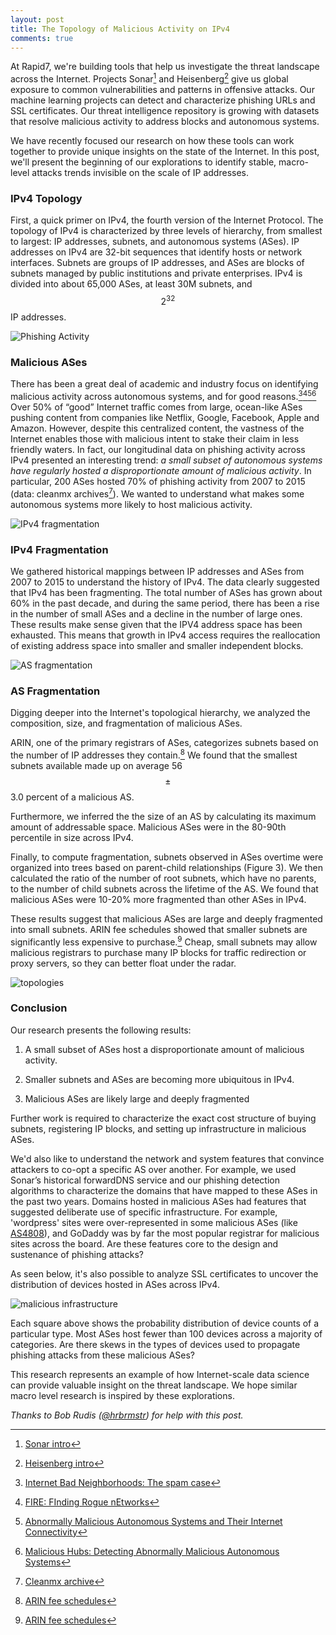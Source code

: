 ```yaml
---
layout: post
title: The Topology of Malicious Activity on IPv4
comments: true
---
```


At Rapid7, we're building tools that help us investigate the threat landscape across the Internet. Projects Sonar[^1] and Heisenberg[^2] give us global exposure to common vulnerabilities and patterns in offensive attacks. Our machine learning projects can detect and characterize phishing URLs and SSL certificates. Our threat intelligence repository is growing with datasets that resolve malicious activity to address blocks and autonomous systems.

We have recently focused our research on how these tools can work together to provide unique insights on the state of the Internet. In this post, we'll present the beginning of our explorations to identify stable, macro-level attacks trends invisible on the scale of IP addresses.

### IPv4 Topology
First, a quick primer on IPv4, the fourth version of the Internet Protocol. The topology of IPv4 is characterized by three levels of hierarchy, from smallest to largest: IP addresses, subnets, and autonomous systems (ASes). IP addresses on IPv4 are 32-bit sequences that identify hosts or network interfaces. Subnets are groups of IP addresses, and ASes are blocks of subnets managed by public institutions and private enterprises. IPv4 is divided into about 65,000 ASes, at least 30M subnets, and $$2^{32}$$ IP addresses.

![Phishing Activity](http://kernelmachine.github.io/public/20160215/fig1.png)


### Malicious ASes
There has been a great deal of academic and industry focus on identifying malicious activity across
autonomous systems, and for good reasons.[^3][^4][^5][^6] Over 50% of “good” Internet traffic comes
from large, ocean-like ASes pushing content from companies like Netflix, Google, Facebook, Apple and Amazon.  However, despite this centralized content, the vastness of the Internet enables those with malicious intent to stake their claim in less friendly waters. In fact, our longitudinal data on phishing activity across IPv4 presented an interesting trend: *a small subset of autonomous systems have regularly hosted a disproportionate
amount of malicious activity*. In particular, 200 ASes hosted 70% of phishing activity from 2007 to 2015
(data: cleanmx archives[^7]). We wanted to understand what makes some autonomous systems more
likely to host malicious activity.

![IPv4 fragmentation](http://kernelmachine.github.io/public/20160215/fig2.png)




### IPv4 Fragmentation

We gathered historical mappings between IP addresses and ASes from 2007 to 2015 to understand the history of IPv4. The data clearly suggested that IPv4 has been fragmenting. The total number of ASes has grown about 60% in the past decade, and during the same period, there has been a rise in the number of small ASes and a decline in the number of large ones. These results make sense given that the IPV4 address space has been exhausted. This means that growth in IPv4 access requires the reallocation of existing address space into smaller and smaller independent blocks.

![AS fragmentation](http://kernelmachine.github.io/public/20160215/fig3.png)



### AS Fragmentation

Digging deeper into the Internet's topological hierarchy, we analyzed the composition, size, and fragmentation of malicious ASes.

ARIN, one of the primary registrars of ASes, categorizes subnets based on the number of IP addresses they contain.[^8] We found that the smallest subnets available made up on average 56 $$\pm$$ 3.0 percent of a malicious AS.

Furthermore, we inferred the the size of an AS by calculating its maximum amount of addressable space. Malicious ASes were in the 80-90th percentile in size across IPv4.  

Finally, to compute fragmentation, subnets observed in ASes overtime were organized into trees based on parent-child relationships (Figure 3). We then calculated the ratio of the number of root subnets, which have no parents, to the number of child subnets across the lifetime of the AS. We found that malicious ASes were 10-20% more fragmented than other ASes in IPv4.

These results suggest that malicious ASes are large and deeply fragmented into small subnets. ARIN fee schedules showed that smaller subnets are significantly less expensive to purchase.[^8] Cheap, small subnets may allow malicious registrars to purchase many IP blocks for traffic redirection or proxy servers, so they can better float under the radar.


![topologies](http://kernelmachine.github.io/public/20160215/fig5.png)





### Conclusion

Our research presents the following results:

 1) A small subset of ASes host a disproportionate amount of malicious activity.

 2) Smaller subnets and ASes are becoming more ubiquitous in IPv4.

 3) Malicious ASes are likely large and deeply fragmented

Further work is required to characterize the exact cost structure of buying subnets, registering IP blocks, and setting up infrastructure in malicious ASes.

We'd also like to understand the network and system features that convince attackers to co-opt a specific AS over another. For example, we used Sonar’s historical forward­DNS service and our phishing detection algorithms to characterize the domains that have mapped to these ASes in the past two years. Domains hosted in malicious ASes had features that suggested deliberate use of specific infrastructure. For example, 'wordpress' sites were over-represented in some malicious ASes (like [AS4808](https://www.google.com/transparencyreport/safebrowsing/malware/?hl=en#region=ALL&period=90&size=LARGEST&compromised&attack&asn=4808&page=1)), and GoDaddy was by far the most popular registrar for malicious sites across the board. Are these features core to the design and sustenance of phishing attacks?

As seen below, it's also possible to analyze SSL certificates to uncover the distribution of devices hosted in ASes across IPv4.

![malicious infrastructure](http://kernelmachine.github.io/public/20160215/fig4.png)

Each square above shows the probability distribution of device counts of a particular type. Most ASes host fewer than 100 devices across a majority of categories. Are there skews in the types of devices used to propagate phishing attacks from these malicious ASes?

This research represents an example of how Internet-scale data science can provide valuable insight on the threat landscape. We hope similar macro level research is inspired by these explorations.       



*Thanks to Bob Rudis ([@hrbrmstr](http://twitter.com/hrbrmstr)) for help with this post.*

[^1]:[Sonar intro](https://sonar.labs.rapid7.com/)
[^2]:[Heisenberg intro](https://community.rapid7.com/community/infosec/blog/2016/01/05/12-days-of-haxmas-beginner-threat-intelligence-with-honeypots)
[^3]:[Internet Bad Neighborhoods: The spam case](http://eprints.eemcs.utwente.nl/20379/01/cnsm2011.pdf)
[^4]:[FIRE: FInding Rogue nEtworks](https://www.cs.ucsb.edu/~chris/research/doc/acsac09_fire.pdf)
[^5]:[Abnormally Malicious Autonomous Systems and Their Internet Connectivity](http://ieeexplore.ieee.org/xpl/login.jsp?tp=&arnumber=5783493&url=http%3A%2F%2Fieeexplore.ieee.org%2Fiel5%2F90%2F6151256%2F05783493.pdf%3Farnumber%3D5783493)
[^6]:[Malicious Hubs: Detecting Abnormally Malicious Autonomous Systems](http://ieeexplore.ieee.org/xpl/login.jsp?tp=&arnumber=5462220&url=http%3A%2F%2Fieeexplore.ieee.org%2Fxpls%2Fabs_all.jsp%3Farnumber%3D5462220)
[^7]:[Cleanmx archive](http://cleanmx.org)
[^8]:[ARIN fee schedules](https://www.arin.net/fees/fee_schedule.html)
